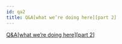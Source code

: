 ```yaml
---
id: qa2
title: Q&A[what we’re doing here][part 2]
---
```


[Q&A[what we’re doing here][part 2]](https://medium.com/groceristar/q-a-what-were-doing-here-part-2-8372ba1f656)
